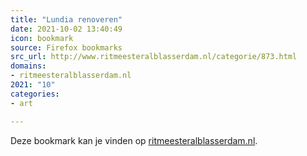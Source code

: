 ```yaml
---
title: "Lundia renoveren"
date: 2021-10-02 13:40:49
icon: bookmark
source: Firefox bookmarks
src_url: http://www.ritmeesteralblasserdam.nl/categorie/873.html
domains:
- ritmeesteralblasserdam.nl
2021: "10"
categories:
- art

---
```

Deze bookmark kan je vinden op [ritmeesteralblasserdam.nl](http://www.ritmeesteralblasserdam.nl/categorie/873.html).

